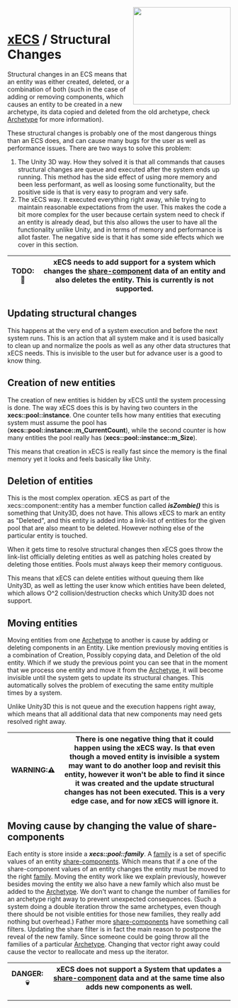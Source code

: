 <img src="https://i.imgur.com/TyjrCTS.jpg" align="right" width="220px" /><br>
# [xECS](xecs.md) / Structural Changes

Structural changes in an ECS means that an entity was either created, deleted, or a combination of both (such in the case of adding or removing components, which causes an entity to be created in a new archetype, its data copied and deleted from the old archetype, check [Archetype](xecs_archetype.md) for more information).

These structural changes is probably one of the most dangerous things than an ECS does, and can cause many bugs for the user as well as performance issues. There are two ways to solve this problem:

1. The Unity 3D way. How they solved it is that all commands that causes structural changes are queue and executed after the system ends up running. This method has the side effect of using more memory and been less performant, as well as loosing some functionality, but the positive side is that is very easy to program and very safe. 
2. The xECS way. It executed everything right away, while trying to maintain reasonable expectations from the user. This makes the code a bit more complex for the user because certain system need to check if an entity is already dead, but this also allows the user to have all the functionality unlike Unity, and in terms of memory and performance is allot faster. The negative side is that it has some side effects which we cover in this section.

| TODO::page_with_curl: | xECS needs to add support for a system which changes the [share-component](xecs_component_types_share.md) data of an entity and also deletes the entity. This is currently is not supported. | 
|:---:|---|

## Updating structural changes

This happens at the very end of a system execution and before the next system runs. This is an action that all system make and it is used basically to clean up and normalize the pools as well as any other data structures that xECS needs. This is invisible to the user but for advance user is a good to know thing. 

## Creation of new entities

The creation of new entities is hidden by xECS until the system processing is done. The way xECS does this is by having two counters in the **xecs::pool::instance**. One counter tells how many entities that executing system must assume the pool has (**xecs::pool::instance::m_CurrentCount**), while the second counter is how many entities the pool really has (**xecs::pool::instance::m_Size**).

This means that creation in xECS is really fast since the memory is the final memory yet it looks and feels basically like Unity.

## Deletion of entities

This is the most complex operation. xECS as part of the xecs::component::entity has a member function called ***isZombie()*** this is something that Unity3D, does not have. This allows xECS to mark an entity as "Deleted", and this entity is added into a link-list of entities for the given pool that are also meant to be deleted. However nothing else of the particular entity is touched.

When it gets time to resolve structural changes then xECS goes throw the link-list officially deleting entities as well as patching holes created by deleting those entities. Pools must always keep their memory contiguous. 

This means that xECS can delete entities without queuing them like Unity3D, as well as letting the user know which entities have been deleted, which allows O^2 collision/destruction checks which Unity3D does not support.

## Moving entities 

Moving entities from one [Archetype](xecs_archetype.md) to another is cause by adding or deleting components in an Entity. Like mention previously moving entities is a combination of Creation, Possibly copying data, and Deletion of the old entity. Which if we study the previous point you can see that in the moment that we process one entity and move it from the [Archetype](xecs_archetype.md), it will become invisible until the system gets to update its structural changes. This automatically solves the problem of executing the same entity multiple times by a system.

Unlike Unity3D this is not queue and the execution happens right away, which means that all additional data that new components may need gets resolved right away.

| WARNING::warning: | There is one negative thing that it could happen using the xECS way. Is that even though a moved entity is invisible a system may want to do another loop and revisit this entity, however it won't be able to find it since it was created and the update structural changes has not been executed. This is a very edge case, and for now xECS will ignore it. |
|:---:|---|

## Moving cause by changing the value of share-components

Each entity is store inside a ***xecs::pool::family***. A [family](xecs_component_types_share.md) is a set of specific values of an entity [share-components](xecs_component_types_share.md). Which means that if a one of the share-component values of an entity changes the entity must be moved to the right [family](xecs_component_types_share.md). Moving the entity work like we explain previously, however besides moving the entity we also have a new family which also must be added to the [Archetype](xecs_archetype.md). We don't want to change the number of families for an archetype right away to prevent unexpected consequences. (Such a system doing a double iteration throw the same archetypes, even though there should be not visible entities for those new families, they really add nothing but overhead.) Father more [share-components](xecs_component_types_share.md) have something call filters. Updating the share filter is in fact the main reason to postpone the reveal of the new family. Since someone could be going throw all the families of a particular [Archetype](xecs_archetype.md). Changing that vector right away could cause the vector to reallocate and mess up the iterator.

| DANGER::skull:| xECS does not support a System that updates a [share-component](xecs_component_types_share.md) data and at the same time also adds new components as well. | 
|:---:|---|

---
